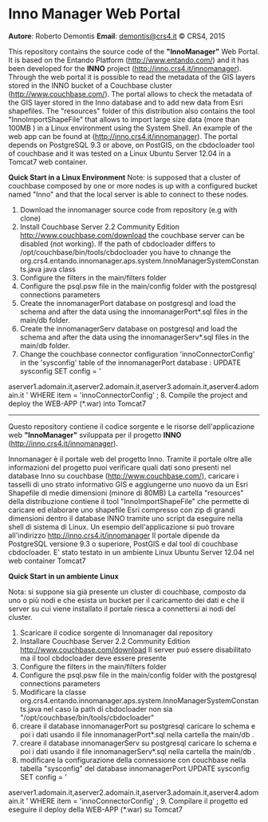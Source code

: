 # Inno Manager Web Portal 

**Autore**: Roberto Demontis
**Email**: demontis@crs4.it
© CRS4, 2015

This repository contains the source code of the **"InnoManager"** Web Portal. It is based on the Entando Platform (http://www.entando.com/) and it has been developed for the **INNO** project (http://inno.crs4.it/innomanager). Through the web portal it is possible to read the metadata of the GIS layers stored in the INNO bucket of a Couchbase cluster (http://www.couchbase.com/). The portal allows to check the metadata of the GIS layer stored in the Inno database and to add new data from Esri shapefiles. The "resources" folder of this distribution also contains the tool "InnoImportShapeFile" that allows to import large size data (more than 100MB ) in a Linux environment using the System Shell. An example of the web app can be found at (http://inno.crs4.it/innomanager). The portal depends on PostgreSQL 9.3 or above, on PostGIS, on the cbdocloader tool of couchbase and it was tested on a Linux Ubuntu Server 12.04 in a Tomcat7 web container.

**Quick Start in a Linux Environment**
Note: is supposed that a cluster of couchbase composed by one or more nodes is up with a configured bucket named "Inno" and that the local server is able to connect to these nodes.

1. Download the innomanager source code from repository (e.g with clone)
2. Install Couchbase Server 2.2 Community Edition http://www.couchbase.com/download the couchbase server can be disabled (not working). If the path of cbdocloader differs to /opt/couchbase/bin/tools/cbdocloader you have to chnange the org.crs4.entando.innomanager.aps.system.InnoManagerSystemConstants.java java class 
3. Configure the filters in the main/filters folder 
4. Configure the psql.psw file in the main/config folder with the postgresql  connections parameters 
5. Create the innomanagerPort database on postgresql and load the schema and after the data using the innomanagerPort*.sql files in the main/db folder.
6. Create the innomanagerServ database on postgresql and load the schema and after the data using the innomanagerServ*.sql files in the main/db folder.
7. Change the couchbase connector configuration 'innoConnectorConfig' in the 'sysconfig' table of the innomanagerPort database :
UPDATE sysconfig SET  config = '<?xml version="1.0" encoding="UTF-8"?>
<innoConnectorConfig>
    <bucket name="nome_admin" password="password_admin" >
        <nodes>aserver1.adomain.it,aserver2.adomain.it,aserver3.adomain.it,aserver4.adomain.it</nodes> 
    </bucket>
</innoConnectorConfig>' WHERE item = 'innoConnectorConfig' ; 
8. Compile the project and deploy the WEB-APP (*.war) into Tomcat7

-------------------------------------------------------------------------------------

Questo repository contiene il codice sorgente e le risorse dell'applicazione web **"InnoManager"**  sviluppata per il progetto **INNO** (http://inno.crs4.it/innomanager). 

Innomanager è il portale web del progetto Inno. Tramite il portale oltre alle informazioni del progetto puoi verificare quali dati sono presenti nel database Inno su couchbase (http://www.couchbase.com/), caricare i tasselli di uno strato 
informativo GIS e aggiungerne uno nuovo da un Esri Shapefile di medie dimensioni (minore di 80MB)
La cartella "resources" della distribuzione contiene il tool "InnoImportShapeFile" che permette di caricare ed elaborare uno shapefile Esri compresso con zip di grandi dimensioni dentro il database INNO tramite uno script da eseguire nella shell di sistema di Linux. 
Un esempio dell'applicazione si può trovare all'indirizzo http://inno.crs4.it/innomanager
Il portale dipende da PostgreSQL versione 9.3 o superiore, PostGIS e dal tool di couchbase cbdocloader. E' stato testato in un ambiente Linux Ubuntu Server 12.04 nel web container Tomcat7 

**Quick Start in un ambiente Linux**

Nota: si suppone sia già presente un cluster di couchbase, composto da uno o più nodi e che esista un bucket per il caricamento dei dati e che il server su cui viene installato il portale riesca a connettersi ai nodi del cluster.
 
1. Scaricare il codice sorgente di Innomanager dal repository  
2. Installare Couchbase Server 2.2 Community Edition http://www.couchbase.com/download Il server può essere disabilitato ma il tool cbdocloader deve essere presente 
3. Configure the filters in the main/filters folder 
4. Configure the psql.psw file in the main/config folder with the postgresql connections parameters 
5. Modificare la classe  org.crs4.entando.innomanager.aps.system.InnoManagerSystemConstants.java nel caso la path di cbdocloader non sia "/opt/couchbase/bin/tools/cbdocloader"
6. creare il database innomanagerPort su postgresql  caricare lo schema e poi i dati usando il file  innomanagerPort*.sql nella cartella the main/db .
7. creare il database innomanagerServ su postgresql  caricare lo schema e poi i dati usando il file  innomanagerServ*.sql nella cartella the main/db .
8. modificare la configurazione della connessione con couchbase nella tabella 
"sysconfig" del database innomanagerPort 
UPDATE sysconfig SET  config = '<?xml version="1.0" encoding="UTF-8"?>
<innoConnectorConfig>
    <bucket name="nome_admin" password="password_admin" >
        <nodes>aserver1.adomain.it,aserver2.adomain.it,aserver3.adomain.it,aserver4.adomain.it</nodes> 
    </bucket>
</innoConnectorConfig>' WHERE item = 'innoConnectorConfig' ; 
9. Compilare il progetto ed eseguire il deploy della WEB-APP (*.war) su Tomcat7

